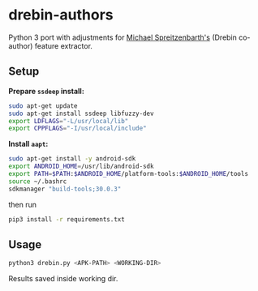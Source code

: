 # drebin-authors

Python 3 port with adjustments for [Michael Spreitzenbarth's](https://www.dropbox.com/scl/fi/glssfbxh1pfotqrvnooxh/feature-extractor.tar.gz?e=5&file_subpath=%2Ffeature-extractor&rlkey=gx9v48scttwgm72eloloil08e) (Drebin co-author) feature extractor.

## Setup
**Prepare `ssdeep` install:**
```bash
sudo apt-get update
sudo apt-get install ssdeep libfuzzy-dev
export LDFLAGS="-L/usr/local/lib"
export CPPFLAGS="-I/usr/local/include"
```


**Install `aapt`:**
```bash
sudo apt-get install -y android-sdk
export ANDROID_HOME=/usr/lib/android-sdk
export PATH=$PATH:$ANDROID_HOME/platform-tools:$ANDROID_HOME/tools
source ~/.bashrc
sdkmanager "build-tools;30.0.3"
```


then run

```bash
pip3 install -r requirements.txt
```

## Usage
```bash
python3 drebin.py <APK-PATH> <WORKING-DIR>
```
Results saved inside working dir.
